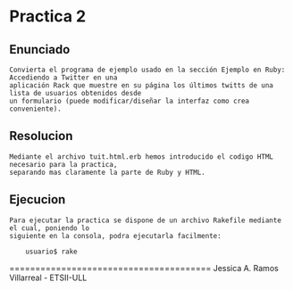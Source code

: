 Practica 2
==========

Enunciado
---------

    Convierta el programa de ejemplo usado en la sección Ejemplo en Ruby: Accediendo a Twitter en una 
    aplicación Rack que muestre en su página los últimos twitts de una lista de usuarios obtenidos desde 
    un formulario (puede modificar/diseñar la interfaz como crea conveniente).


Resolucion
----------

    Mediante el archivo tuit.html.erb hemos introducido el codigo HTML necesario para la practica,
    separando mas claramente la parte de Ruby y HTML.
    

Ejecucion
---------

    Para ejecutar la practica se dispone de un archivo Rakefile mediante el cual, poniendo lo 
    siguiente en la consola, podra ejecutarla facilmente:
        
        usuario$ rake

=======================================
Jessica A. Ramos Villarreal - ETSII-ULL
